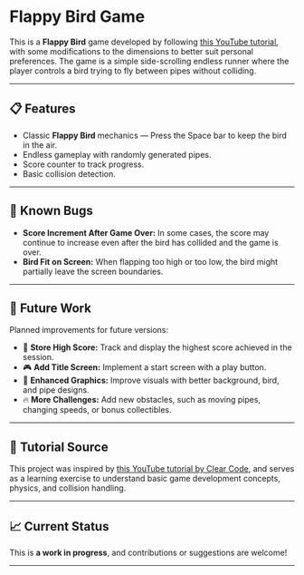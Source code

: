 # Flappy Bird Game

This is a **Flappy Bird** game developed by following [this YouTube tutorial](https://youtu.be/XtQMytORBmM?si=vZhHUgiJ8VPuVfEk), with some modifications to the dimensions to better suit personal preferences. The game is a simple side-scrolling endless runner where the player controls a bird trying to fly between pipes without colliding.

---

## 📋 Features

- Classic **Flappy Bird** mechanics — Press the Space bar to keep the bird in the air.
- Endless gameplay with randomly generated pipes.
- Score counter to track progress.
- Basic collision detection.

---

## 🐛 Known Bugs

- **Score Increment After Game Over:** In some cases, the score may continue to increase even after the bird has collided and the game is over.
- **Bird Fit on Screen:** When flapping too high or too low, the bird might partially leave the screen boundaries.

---

## 🚀 Future Work

Planned improvements for future versions:

- 🏅 **Store High Score:** Track and display the highest score achieved in the session.
- 🎮 **Add Title Screen:** Implement a start screen with a play button.
- 🎨 **Enhanced Graphics:** Improve visuals with better background, bird, and pipe designs.
- 🔥 **More Challenges:** Add new obstacles, such as moving pipes, changing speeds, or bonus collectibles.

---

## 🎥 Tutorial Source

This project was inspired by [this YouTube tutorial by Clear Code](https://youtu.be/XtQMytORBmM?si=vZhHUgiJ8VPuVfEk), and serves as a learning exercise to understand basic game development concepts, physics, and collision handling.

---

## 📈 Current Status

This is **a work in progress**, and contributions or suggestions are welcome!

---
